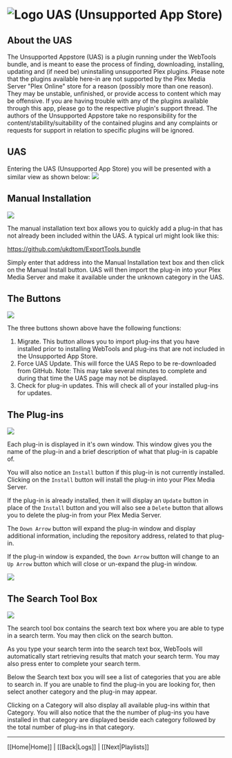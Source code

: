 # ![Logo](https://github.com/ukdtom/WebTools.bundle/blob/master/Wiki/WebTools/Logos/WebTools-48x48.png) UAS (Unsupported App Store)

## About the UAS
The Unsupported Appstore (UAS) is a plugin running under the WebTools bundle, and is meant to ease the process of finding, downloading, installing, updating and (if need be) uninstalling unsupported Plex plugins.
Please note that the plugins available here-in are not supported by the Plex Media Server "Plex Online" store for a reason (possibly more than one reason). They may be unstable, unfinished, or provide access to content which may be offensive. If you are having trouble with any of the plugins available through this app, please go to the respective plugin's support thread.
The authors of the Unsupported Appstore take no responsibility for the content/stability/suitability of the contained plugins and any complaints or requests for support in relation to specific plugins will be ignored.

## UAS
Entering the UAS (Unsupported App Store) you will be presented with a similar view as shown below:
![](https://github.com/ukdtom/WebTools.bundle/blob/master/Wiki/WebTools/UAS/UAS-image01.png)

## Manual Installation

![](https://github.com/ukdtom/WebTools.bundle/blob/master/Wiki/WebTools/UAS/UAS-image08.png)

The manual installation text box allows you to quickly add a plug-in that has not already been included within the UAS. A typical url might look like this:

https://github.com/ukdtom/ExportTools.bundle

Simply enter that address into the Manual Installation text box and then click on the Manual Install button. UAS will then import the plug-in into your Plex Media Server and make it available under the unknown category in the UAS.

## The Buttons

![](https://github.com/ukdtom/WebTools.bundle/blob/master/Wiki/WebTools/UAS/UAS-image06.png)

The three buttons shown above have the following functions:

1. Migrate. This button allows you to import plug-ins that you have installed prior to installing WebTools and plug-ins that are not included in the Unsupported App Store.
2. Force UAS Update. This will force the UAS Repo to be re-downloaded from GitHub. Note: This may take several minutes to complete and during that time the UAS page may not be displayed.
3. Check for plug-in updates. This will check all of your installed plug-ins for updates.

## The Plug-ins

![](https://github.com/ukdtom/WebTools.bundle/blob/master/Wiki/WebTools/UAS/UAS-image07.png)

Each plug-in is displayed in it's own window. This window gives you the name of the plug-in and a brief description of what that plug-in is capable of.

You will also notice an `Install` button if this plug-in is not currently installed. Clicking on the `Install` button will install the plug-in into your Plex Media Server.

If the plug-in is already installed, then it will display an `Update` button in place of the `Install` button and you will also see a `Delete` button that allows you to delete the plug-in from your Plex Media Server.

The `Down Arrow` button will expand the plug-in window and display additional information, including the repository address, related to that plug-in.

If the plug-in window is expanded, the `Down Arrow` button will change to an `Up Arrow` button which will close or un-expand the plug-in window.

![](https://github.com/ukdtom/WebTools.bundle/blob/master/Wiki/WebTools/UAS/UAS-image09.png) 

## The Search Tool Box

![](https://github.com/ukdtom/WebTools.bundle/blob/master/Wiki/WebTools/UAS/UAS-image02.png)

The search tool box contains the search text box where you are able to type in a search term. You may then click on the search button.

As you type your search term into the search text box, WebTools will automatically start retrieving results that match your search term. You may also press enter to complete your search term.

Below the Search text box you will see a list of categories that you are able to search in. If you are unable to find the plug-in you are looking for, then select another category and the plug-in may appear.

Clicking on a Category will also display all available plug-ins within that Category. You will also notice that the  the number of plug-ins you have installed in that category are displayed beside each category followed by the total number of plug-ins in that category.

***

[[Home|Home]] | [[Back|Logs]] | [[Next|Playlists]]